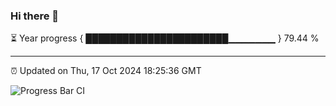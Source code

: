 ### Hi there 👋

⏳ Year progress { ███████████████████████▁▁▁▁▁▁▁ } 79.44 %

---

⏰ Updated on Thu, 17 Oct 2024 18:25:36 GMT

![Progress Bar CI](https://github.com/liununu/liununu/workflows/Progress%20Bar%20CI/badge.svg)
